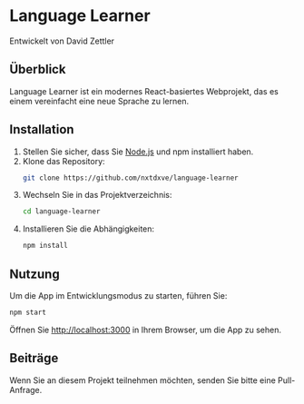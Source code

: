 # Language Learner

Entwickelt von David Zettler

## Überblick

Language Learner ist ein modernes React-basiertes Webprojekt, das es einem vereinfacht eine neue Sprache zu lernen.

## Installation

1. Stellen Sie sicher, dass Sie [Node.js](https://nodejs.org/) und npm installiert haben.
2. Klone das Repository:
   ```bash
   git clone https://github.com/nxtdxve/language-learner
   ```
3. Wechseln Sie in das Projektverzeichnis:
   ```bash
   cd language-learner
   ```
4. Installieren Sie die Abhängigkeiten:
   ```bash
   npm install
   ```

## Nutzung

Um die App im Entwicklungsmodus zu starten, führen Sie:

```bash
npm start
```

Öffnen Sie [http://localhost:3000](http://localhost:3000) in Ihrem Browser, um die App zu sehen.


## Beiträge

Wenn Sie an diesem Projekt teilnehmen möchten, senden Sie bitte eine Pull-Anfrage.
